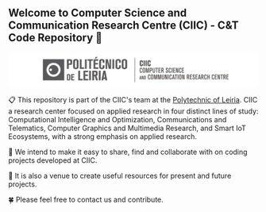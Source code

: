 ## Welcome to  Computer Science and Communication Research Centre (**CIIC**) - C&T Code Repository 👋

<p align="center">
<img src="assets/CIIC_CT_logo.png" width="1000px"/>
</p>

📋 This repository is part of the CIIC's team at the [Polytechnic of Leiria](https://www.ipleiria.pt/). CIIC a research center focused on applied research in four distinct lines of study: Computational Intelligence and Optimization, Communications and Telematics, Computer Graphics and Multimedia Research, and Smart IoT Ecosystems, with a strong emphasis on applied research.

🤝 We intend to make it easy to share, find and collaborate with on coding projects developed at CIIC.


🔬 It is also a venue to create useful resources for present and future projects.

🍀 Please feel free to contact us and contribute.
